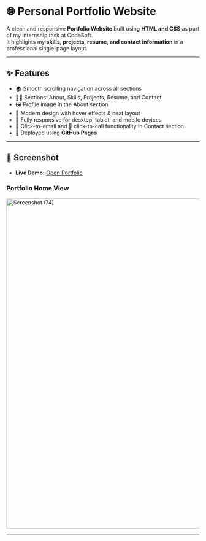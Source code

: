 # 🌐 Personal Portfolio Website  

A clean and responsive **Portfolio Website** built using **HTML and CSS** as part of my internship task at CodeSoft.  
It highlights my **skills, projects, resume, and contact information** in a professional single-page layout.  

---

## ✨ Features  
- 🏠 Smooth scrolling navigation across all sections  
- 👩‍💻 Sections: About, Skills, Projects, Resume, and Contact  
- 🖼️ Profile image in the About section  
- 🎨 Modern design with hover effects & neat layout  
- 📱 Fully responsive for desktop, tablet, and mobile devices  
- 📧 Click-to-email and 📱 click-to-call functionality in Contact section  
- 🚀 Deployed using **GitHub Pages**  

---

## 📸 Screenshot  

- **Live Demo:** [Open Portfolio](https://Gangal2002.github.io/CodeSoft/portfolio/index.html)  

### Portfolio Home View  

<img width="1892" height="860" alt="Screenshot (74)" src="https://github.com/user-attachments/assets/3d5dc97a-41b1-4a0c-8fcf-941b75595abc" />

---
